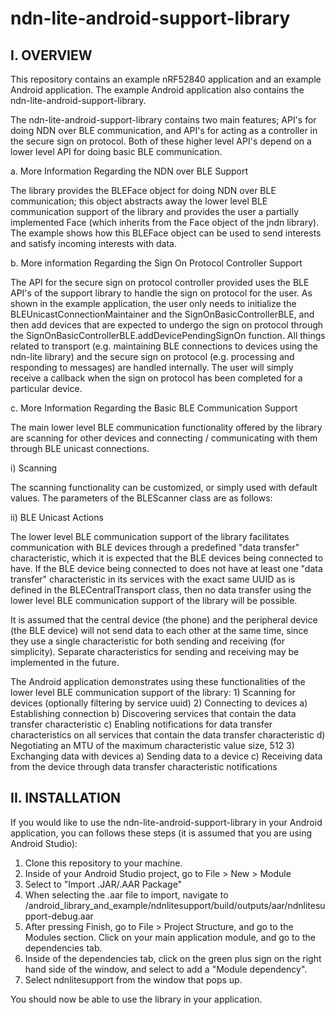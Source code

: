 # ndn-lite-android-support-library

I. OVERVIEW
------------------------------------------------------------------------------------------------
This repository contains an example nRF52840 application and an example Android application.
The example Android application also contains the ndn-lite-android-support-library.

The ndn-lite-android-support-library contains two main features; API's for doing NDN over BLE communication,
and API's for acting as a controller in the secure sign on protocol. Both of these higher level API's depend
on a lower level API for doing basic BLE communication.

a. More Information Regarding the NDN over BLE Support

The library provides the BLEFace object for doing NDN over BLE communication; this object abstracts away the 
lower level BLE communication support of the library and provides the user a partially implemented Face
(which inherits from the Face object of the jndn library). The example shows how this BLEFace object can be used
to send interests and satisfy incoming interests with data.
        
b. More information Regarding the Sign On Protocol Controller Support

The API for the secure sign on protocol controller provided uses the BLE API's of the support library
to handle the sign on protocol for the user. As shown in the example application, the user only needs to initialize
the BLEUnicastConnectionMaintainer and the SignOnBasicControllerBLE, and then add devices that are expected
to undergo the sign on protocol through the SignOnBasicControllerBLE.addDevicePendingSignOn function. All things
related to transport (e.g. maintaining BLE connections to devices using the ndn-lite library) and the secure sign
on protocol (e.g. processing and responding to messages) are handled internally. The user will simply receive a callback
when the sign on protocol has been completed for a particular device.

c. More Information Regarding the Basic BLE Communication Support

The main lower level BLE communication functionality offered by the library are scanning for other devices and 
connecting / communicating with them through BLE unicast connections.

i) Scanning

The scanning functionality can be customized, or simply used with default values. The parameters
of the BLEScanner class are as follows:

ii) BLE Unicast Actions

The lower level BLE communication support of the library facilitates communication with BLE devices through 
a predefined "data transfer" characteristic, which it is expected that the BLE devices being connected
to have. If the BLE device being connected to does not have at least one "data transfer" characteristic
in its services with the exact same UUID as is defined in the BLECentralTransport class, then no
data transfer using the lower level BLE communication support of the library will be possible.

It is assumed that the central device (the phone) and the peripheral device (the BLE device) will not
send data to each other at the same time, since they use a single characteristic for both sending and receiving
(for simplicity). Separate characteristics for sending and receiving may be implemented in the future.

The Android application demonstrates using these functionalities of the lower level BLE communication support 
of the library:
    1) Scanning for devices (optionally filtering by service uuid)
    2) Connecting to devices
        a) Establishing connection
        b) Discovering services that contain the data transfer characteristic
        c) Enabling notifications for data transfer characteristics on all services that
            contain the data transfer characteristic
        d) Negotiating an MTU of the maximum characteristic value size, 512
    3) Exchanging data with devices
        a) Sending data to a device
        c) Receiving data from the device through data transfer characteristic notifications
        
II. INSTALLATION
------------------------------------------------------------------------------------------------
If you would like to use the ndn-lite-android-support-library in your Android application, you can follows these steps
(it is assumed that you are using Android Studio):

1) Clone this repository to your machine.
2) Inside of your Android Studio project, go to File > New > Module
3) Select to "Import .JAR/.AAR Package"
4) When selecting the .aar file to import, navigate to 
    <root repository directory>/android_library_and_example/ndnlitesupport/build/outputs/aar/ndnlitesupport-debug.aar
5) After pressing Finish, go to File > Project Structure, and go to the Modules section. Click on your main application
    module, and go to the dependencies tab.
6) Inside of the dependencies tab, click on the green plus sign on the right hand side of the window, and select to
    add a "Module dependency".
7) Select ndnlitesupport from the window that pops up.

You should now be able to use the library in your application.
